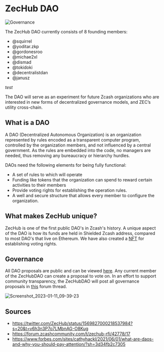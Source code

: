 # ZecHub DAO


![Governance](https://user-images.githubusercontent.com/81990132/206885452-29b6ff27-c58f-4361-b5a8-1529212def03.png)

The ZecHub DAO currently consists of 8 founding members:

* @squirrel
* @yoditar.zkp 
* @gordonesroo 
* @michae2xl 
* @dismad 
* @tokidoki 
* @decentralistdan
* @janusz

*test*

The DAO will serve as an experiment for future Zcash organizations who are interested in new forms of decentralized governance models, and ZEC’s utility cross-chain.

## What is a DAO

A DAO (Decentralized Autonomous Organization) is an organization represented by rules encoded as a transparent computer program, controlled by the organization members, and not influenced by a central government. As the rules are embedded into the code, no managers are needed, thus removing any bureaucracy or hierarchy hurdles.

DAOs need the following elements for being fully functional: 

* A set of rules to which will operate
* Funding like tokens that the organization can spend to reward certain activities to their members
* Provide voting rights for establishing the operation rules. 
* A well and secure structure that allows every member to configure the organization.  

## What makes ZecHub unique?

ZecHub is one of the first public DAO's in Zcash's history. A unique aspect of the DAO is how its funds are held in Shielded Zcash address, compared to most DAO's that live on Ethereum. We have also created a [NFT](https://opensea.io/collection/zechub) for establishing voting rights.

## Governance

All DAO proposals are public and can be viewed [here](https://snapshot.org/#/zechubdao.eth). Any current member of the ZecHubDAO can create a proposal to vote on. In an effort to support community transparency, the ZecHubDAO will post all governance proposals in [this](https://forum.zcashcommunity.com/t/zechub-is-now-a-dao/43674) forum thread.

![Screenshot_2023-01-11_09-39-23](https://user-images.githubusercontent.com/81990132/211878680-468f8c15-99f9-42e1-b773-36847c0973ca.png)



## Sources

* https://twitter.com/ZecHub/status/1569827000218537984?s=20&t=v6h3n3P7o7LMbnAG-O8Kug
* https://forum.zcashcommunity.com/t/zechub-rfi/42778/17
* https://www.forbes.com/sites/cathyhackl/2021/06/01/what-are-daos-and-why-you-should-pay-attention/?sh=3d34fb2c7305

